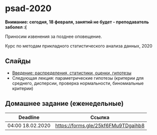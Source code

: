 # psad-2020
**Внимание: сегодня, 18 февраля, занятий не будет - преподаватель заболел :(**

Приносим извенения за позднее оповещение.

Курс по методам прикладного статистического анализа данных, 2020
## Слайды
* [Введение: распределения, статистики, оценки, гипотезы](https://github.com/Intelligent-Systems-Phystech/psad-2020/raw/master/slides/lecture_1_intro.pdf)
* Следующая лекция: параметрические гипотезы (критерии для среднего, дисперсии, проверка нормальности, биномиальные критерии) 
## Домашнее задание (еженедельные)
| Deadline |  Ссылка |
| ------------- | ------------- |
| 04:00 18.02.2020 | https://forms.gle/25kf6FMu9TDgaihb8 |
